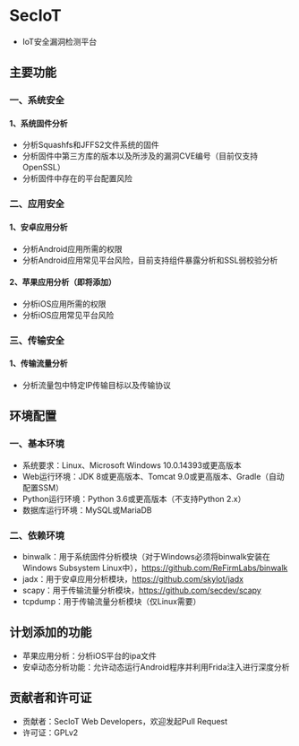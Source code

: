 # SecIoT
- IoT安全漏洞检测平台

## 主要功能
### 一、系统安全
#### 1、系统固件分析
- 分析Squashfs和JFFS2文件系统的固件
- 分析固件中第三方库的版本以及所涉及的漏洞CVE编号（目前仅支持OpenSSL）
- 分析固件中存在的平台配置风险

### 二、应用安全
#### 1、安卓应用分析
- 分析Android应用所需的权限
- 分析Android应用常见平台风险，目前支持组件暴露分析和SSL弱校验分析

#### 2、苹果应用分析（即将添加）
- 分析iOS应用所需的权限
- 分析iOS应用常见平台风险

### 三、传输安全
#### 1、传输流量分析
- 分析流量包中特定IP传输目标以及传输协议


## 环境配置
### 一、基本环境
- 系统要求：Linux、Microsoft Windows 10.0.14393或更高版本
- Web运行环境：JDK 8或更高版本、Tomcat 9.0或更高版本、Gradle（自动配置SSM）
- Python运行环境：Python 3.6或更高版本（不支持Python 2.x）
- 数据库运行环境：MySQL或MariaDB

### 二、依赖环境
- binwalk：用于系统固件分析模块（对于Windows必须将binwalk安装在Windows Subsystem Linux中），https://github.com/ReFirmLabs/binwalk
- jadx：用于安卓应用分析模块，https://github.com/skylot/jadx
- scapy：用于传输流量分析模块，https://github.com/secdev/scapy
- tcpdump：用于传输流量分析模块（仅Linux需要）

## 计划添加的功能
- 苹果应用分析：分析iOS平台的ipa文件
- 安卓动态分析功能：允许动态运行Android程序并利用Frida注入进行深度分析

## 贡献者和许可证
- 贡献者：SecIoT Web Developers，欢迎发起Pull Request
- 许可证：GPLv2
